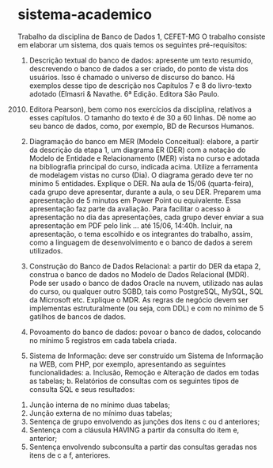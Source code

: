 # sistema-academico
Trabalho da disciplina de Banco de Dados 1, CEFET-MG
O trabalho consiste em elaborar um sistema, dos quais temos os seguintes pré-requisitos: 

1)  Descrição textual do banco de dados: apresente um texto resumido, descrevendo o banco de dados a ser
criado, do ponto de vista dos usuários. Isso é chamado o universo de discurso do banco. Há exemplos desse 
tipo de descrição nos Capítulos 7 e 8 do livro-texto adotado (Elmasri & Navathe. 6ª Edição. Editora São Paulo. 
2010. Editora Pearson), bem como nos exercícios da disciplina, relativos a esses capítulos. O tamanho do 
texto é de 30 a 60 linhas. Dê nome ao seu banco de dados, como, por exemplo, BD de Recursos Humanos.

2) Diagramação do banco em MER (Modelo Conceitual): elabore, a partir da descrição da etapa 1, um 
diagrama ER (DER) com a notação do Modelo de Entidade e Relacionamento (MER) vista no curso e adotada 
na bibliografia principal do curso, indicada acima. Utilize a ferramenta de modelagem vistas no curso (Dia). 
O diagrama gerado deve ter no mínimo 5 entidades. Explique o DER. Na aula de 15/06 (quarta-feira), cada 
grupo deve apresentar, durante a aula, o seu DER. Preparem uma apresentação de 5 minutos em Power Point
ou equivalente. Essa apresentação faz parte da avaliação. Para facilitar o acesso à apresentação no dia das 
apresentações, cada grupo dever enviar a sua apresentação em PDF pelo link 
... até 15/06, 14:40h. Incluir, na apresentação, o tema 
escolhido e os integrantes do trabalho, assim, como a linguagem de desenvolvimento e o banco de dados a 
serem utilizados.

3) Construção do Banco de Dados Relacional: a partir do DER da etapa 2, construa o banco de dados no 
Modelo de Dados Relacional (MDR). Pode ser usado o banco de dados Oracle na nuvem, utilizado nas aulas
do curso, ou qualquer outro SGBD, tais como PostgreSQL, MySQL, SQL da Microsoft etc. Explique o MDR.
As regras de negócio devem ser implementas estruturalmente (ou seja, com DDL) e com no mínimo de 5 
gatilhos de bancos de dados.

4) Povoamento do banco de dados: povoar o banco de dados, colocando no mínimo 5 registros em cada tabela
criada.

5)  Sistema de Informação: deve ser construído um Sistema de Informação na WEB, com PHP, por exemplo, 
apresentando as seguintes funcionalidades:
a. Inclusão, Remoção e Alteração de dados em todas as tabelas;
b. Relatórios de consultas com os seguintes tipos de consulta SQL e seus resultados:
1. Junção interna de no mínimo duas tabelas;
2. Junção externa de no mínimo duas tabelas;
3. Sentença de grupo envolvendo as junções dos itens c ou d anteriores;
4. Sentença com a cláusula HAVING a partir da consulta do item e, anterior;
5. Sentença envolvendo subconsulta a partir das consultas geradas nos itens de c a f, anteriores.
